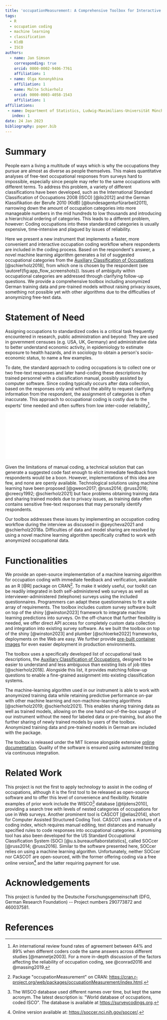 ```yaml
---
title: 'occupationMeasurement: A Comprehensive Toolbox for Interactive Occupation Coding in Surveys'
tags:
  - R
  - occupation coding
  - machine learning
  - classification
  - KldB
  - ISCO
authors:
  - name: Jan Simson
    corresponding: true
    orcid: 0000-0002-9406-7761
    affiliation: 1
  - name: Olga Kononykhina
    affiliation: 1
  - name: Malte Schierholz
    orcid: 0000-0003-4058-1543
    affiliation: 1
affiliations:
 - name: Department of Statistics, Ludwig-Maximilians-Universität München, Germany
   index: 1
date: 24 Jan 2023
bibliography: paper.bib
---
```


# Summary

People earn a living a multitude of ways which is why the occupations they pursue are almost as diverse as people themselves. This makes quantitative analyses of free-text occupational responses from surveys hard to impossible, especially since people may refer to the same occupations with different terms. To address this problem, a variety of different classifications have been developed, such as the International Standard Classification of Occupations 2008 (ISCO) [@ilo2012] and the German Klassifikation der Berufe 2010 (KldB) [@bundesagenturfürarbeit2011], narrowing down the amount of occupation categories into more manageable numbers in the mid hundreds to low thousands and introducing a hierarchical ordering of categories. This leads to a different problem, however: Coding occupations into these standardized categories is usually expensive, time-intensive and plagued by issues of reliability.

Here we present a new instrument that implements a faster, more convenient and interactive occupation coding workflow where respondents are included in the coding process. Based on the respondent's answer, a novel machine learning algorithm generates a list of suggested occupational categories from the [Auxiliary Classification of Occupations](https://github.com/occupationMeasurement/auxiliary-classification) [@schierholz2018], from which one is chosen by the respondent (see \autoref{fig:app_flow_screenshots}). Issues of ambiguity within occupational categories are addressed through clarifying follow-up questions. We provide a comprehensive toolbox including anonymized German training data and pre-trained models without raising privacy issues, something not possible yet with other algorithms due to the difficulties of anonymizing free-text data.

# Statement of Need

Assigning occupations to standardized codes is a critical task frequently encountered in research, public administration and beyond: They are used in government censuses (e.g. USA, UK, Germany) and administrative data to better understand economic activity, in epidemiology to estimate exposure to health hazards, and in sociology to obtain a person's socio-economic status, to name a few examples.

To date, the standard approach to coding occupations is to collect one or two free-text responses and later hand-coding these descriptions by trained personnel with a classification manual, possibly assisted by computer software. Since coding typically occurs after data collection, based on the responses only and without the ability to request clarifying information from the respondent, the assignment of categories is often inaccurate. This approach to occupational coding is costly due to the experts' time needed and often suffers from low inter-coder reliability[^1].

![**Typical flow of the interactive application.** 1. A respondent provides a free text response describing her occupation. 2. The machine learning model then generates a list of suggested categories, from which the respondent will select one. 3. As a result, the associated occupational category codes from both the German KldB-2010 and the international ISCO-08 are returned. \label{fig:app_flow_screenshots}](./occupationMeasurement-figure.pdf)

Given the limitations of manual coding, a technical solution that can generate a suggested code fast enough to elicit immediate feedback from respondents would be a boon. However, implementations of this idea are few, and none are openly available. Technological solutions using machine learning have been proposed [@gweon2017; @russ2014; @russ2016; @creecy1992; @schierholz2021] but face problems obtaining training data and sharing trained models due to privacy issues, as training data often contains sensitive free-text responses that may personally identify respondents.

Our toolbox addresses these issues by implementing an occupation coding workflow during the interview as discussed in @peycheva2021 and @schierholz2018a. Difficulties of data and model sharing are resolved by using a novel machine learning algorithm specifically crafted to work with anonymized occupational data.

[^1]: An international review found rates of agreement between 44% and 89% when different coders code the same answers across different studies [@mannetje2003]. For a more in-depth discussion of the factors affecting the reliability of occupation coding, see @conrad2016 and @massing2019.

# Functionalities

We provide an open-source implementation of a machine learning algorithm for occupation coding with immediate feedback and verification, available as an R [@R] package on CRAN[^2]. To make it widely useful, our toolkit can be readily integrated in both self-administered web surveys as well as interviewer-administered (telephone) surveys using the included questionnaires. Programmers can adapt these questionnaires to fit a wide array of requirements. The toolbox includes custom survey software built on top of the shiny [@winston2023] framework to integrate machine learning predictions into surveys. On the off-chance that further flexibility is needed, we offer direct API access for completely custom data collection and integration into existing survey software. As we built the toolbox on top of the shiny [@winston2023] and plumber [@schloerke2022] frameworks, deployments on the Web are easy. We further provide [pre-built container images](https://github.com/orgs/occupationMeasurement/packages?repo_name=occupationMeasurement) for even easier deployment in production environments.

The toolbox uses a specifically developed list of occupational task descriptions, the [Auxiliary Classification of Occupations](https://github.com/occupationMeasurement/auxiliary-classification), designed to be easier to understand and less ambiguous than existing lists of job titles [@schierholz2018]. Alongside this list, it provides matching follow-up questions to enable a fine-grained assignment into existing classification systems.

The machine-learning algorithm used in our instrument is able to work with anonymized training data while retaining predictive performance on-par with other machine learning and non-machine-learning algorithms [@schierholz2019; @schierholz2021]. This enables sharing training data as well as trained models, allowing on the one hand out-of-the-box usage of our instrument without the need for labeled data or pre-training, but also the further sharing of newly trained models by users of the toolbox. Anonymized training data and pre-trained models in German are included with the package.

The toolbox is released under the MIT license alongside extensive [online documentation](https://occupationMeasurement.github.io/occupationMeasurement). Quality of the software is ensured using automated testing via continuous integration.

[^2]: Package "occupationMeasurement" on CRAN: <https://cran.r-project.org/web/packages/occupationMeasurement/index.html>.

# Related Work

This project is not the first to apply technology to assist in the coding of occupations, although it is the first tool to be released as open-source software and to offer this level of convenience and flexibility. Notable examples of prior work include the WISCO[^3] database [@tijdens2010], providing a search tree with levels of nested categories of occupations for use in Web surveys. Another prominent tool is CASCOT [@elias2014], short for Computer Assisted Structured Coding Tool. CASCOT uses a mixture of a coding index, which requires manual editing, text distances and manually specified rules to code responses into occupational categories. A promising tool has also been developed for the US Standard Occupational Classification System (SOC) [@u.s.bureauoflaborstatistics], called SOCcer [@russ2014; @russ2016]. Similar to the software presented here, SOCcer relies on using a machine learning algorithm. Unfortunately, neither SOCcer nor CASCOT are open-sourced, with the former offering coding via a free online version[^4] and the latter requiring payment for use.

[^3]: The WISCO database used different names over time, but kept the same acronym. The latest description is: "World database of occupations, coded ISCO". The database is available at <https://surveycodings.org>.

[^4]: Online version available at: <https://soccer.nci.nih.gov/soccer/>.

# Acknowledgements

This project is funded by the Deutsche Forschungsgemeinschaft (DFG, German Research Foundation) -- Project numbers 290773872 and 460037581.

# References
